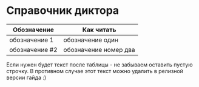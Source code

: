 # Справочник диктора

| Обозначение | Как читать |
| --- | --- |
| обозначение 1 | обозначение один |
| обозначение #2 | обозначение номер два |

Если нужен будет текст после таблицы - не забываем оставить пустую строчку. В противном случае этот текст можно удалить в релизной версии гайда :)
